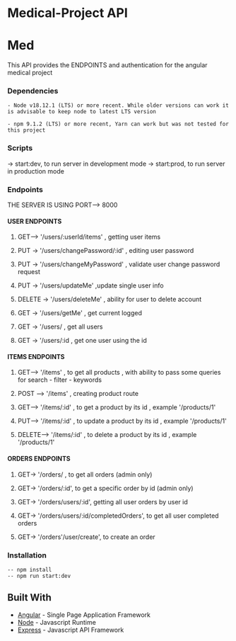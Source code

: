 # Medical-Project API

# Med

This API provides the ENDPOINTS and authentication for the angular medical project

### Dependencies

```
- Node v18.12.1 (LTS) or more recent. While older versions can work it is advisable to keep node to latest LTS version

- npm 9.1.2 (LTS) or more recent, Yarn can work but was not tested for this project

```

### Scripts

-> start:dev, to run server in development mode
-> start:prod, to run server in production mode

### Endpoints

THE SERVER IS USING PORT--> 8000

<!-- USERS ENDPOINTS -->
#### USER ENDPOINTS

1. GET--> '/users/:userId/items' , getting user items

2. PUT -> '/users/changePassword/:id' , editing user password
3. PUT -> '/users/changeMyPassword' , validate user change password request
4. PUT -> '/users/updateMe' ,update single user info

5. DELETE -> '/users/deleteMe' , ability for user to delete account

6. GET -> '/users/getMe' , get current logged

7. GET -> '/users/ , get all users
8. GET -> '/users/:id , get one user using the id

<!-- ITEMS ENDPOINTS -->
#### ITEMS ENDPOINTS
1. GET--> '/items' , to get all products , with ability to pass some queries for search - filter - keywords

2. POST --> '/items' , creating product route

3. GET--> '/items/:id' , to get a product by its id , example '/products/1'

4. PUT--> '/items/:id' , to update a product by its id , example '/products/1'

5. DELETE--> '/items/:id' , to delete a product by its id , example '/products/1'

<!-- Orders ENDPOINTS -->
#### ORDERS ENDPOINTS

1. GET-> '/orders/ , to get all orders (admin only)

2. GET-> '/orders/:id', to get a specific order by id (admin only)

3. GET-> '/orders/users/:id', getting all user orders by user id

4. GET-> '/orders/users/:id/completedOrders', to get all user completed orders

5. GET-> '/orders'/user/create', to create an order

### Installation

```
-- npm install
-- npm run start:dev
```

## Built With

- [Angular](https://angular.io/) - Single Page Application Framework
- [Node](https://nodejs.org) - Javascript Runtime
- [Express](https://expressjs.com/) - Javascript API Framework
